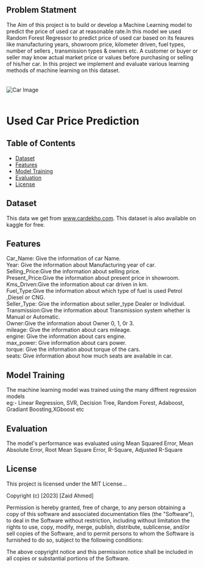 ##    **Problem Statment**
The Aim of this project is to build or develop a Machine Learning model to predict the price of used car at reasonable rate.In this model we used Random Forest Regressor to predict price of used car based on its feaures like manufacturing years, showroom price, kilometer driven, fuel types, number of sellers , transmission types & owners etc. A customer or buyer or seller may know actual market price or values before purchasing or selling of his/her car. In this project we implement and evaluate various learning methods of machine learning on this dataset.
<br>
<br>
<br>
![Car Image](https://th.bing.com/th/id/R.03f2aab7b2746cc60c0fe822002f02a4?rik=i70sNXvvpTeOpw&riu=http%3a%2f%2fwww.gannett-cdn.com%2f-mm-%2f7ad510b9d00e532ea094576fe2d2a8595c2eb8ff%2fc%3d0-111-3810-2263%26r%3dx1683%26c%3d3200x1680%2flocal%2f-%2fmedia%2f2016%2f05%2f20%2fUSATODAY%2fUSATODAY%2f635993545558761375-AP-Auto-Sales.jpg&ehk=NkbHZxeY%2fa436IlGhvfbrhNprUJS7N%2bclEEoUE%2bCvQc%3d&risl=&pid=ImgRaw&r=0)
<br><br>
# Used Car Price Prediction

## Table of Contents
- [Dataset](#dataset)
- [Features](#features)
- [Model Training](#model-training)
- [Evaluation](#evaluation)
- [License](#license)

## Dataset
This data we get from www.cardekho.com.
This dataset is also available on kaggle for free.

## Features
Car_Name: Give the information of car Name.<br>
Year: Give the information about Manufacturing year of car.<br>
Selling_Price:Give the information about selling price.<br>
Present_Price:Give the information about present price in showroom.<br>
Kms_Driven:Give the information about car driven in km.<br>
Fuel_Type:Give the information about which type of fuel is used Petrol ,Diesel or CNG.<br>
Seller_Type: Give the information about seller_type Dealer or Individual.<br>
Transmission:Give the information about Transmission system whether is Manual or Automatic.<br>
Owner:Give the information about Owner 0, 1, 0r 3.<br>
mileage: Give the information about cars mileage. <br>
engine: Give the information about cars engine.<br>
max_power: Give information about cars power.<br>
torque: Give the information about torque of the cars.<br>
seats: Give information about how much seats are available in car.



## Model Training
The machine learning model was trained using the many diffrent regression models 
<br>eg:- Linear Regression, SVR, Decision Tree, Random Forest, Adaboost, Gradiant Boosting,XGboost etc

## Evaluation
The model's performance was evaluated using Mean Squared Error, Mean Absolute Error, Root Mean Square Error, R-Square, Adjusted R-Square



## License
This project is licensed under the MIT License...

Copyright (c) [2023] [Zaid Ahmed]

Permission is hereby granted, free of charge, to any person obtaining a copy
of this software and associated documentation files (the "Software"), to deal
in the Software without restriction, including without limitation the rights
to use, copy, modify, merge, publish, distribute, sublicense, and/or sell
copies of the Software, and to permit persons to whom the Software is
furnished to do so, subject to the following conditions:

The above copyright notice and this permission notice shall be included in
all copies or substantial portions of the Software.

